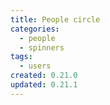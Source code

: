 ```yaml
---
title: People circle
categories:
  - people
  - spinners
tags:
  - users
created: 0.21.0
updated: 0.21.1
---
```

